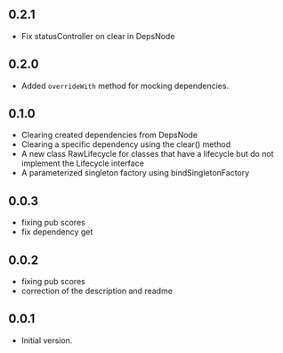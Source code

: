 ## 0.2.1

- Fix statusController on clear in DepsNode

## 0.2.0

- Added `overrideWith` method for mocking dependencies.

## 0.1.0

- Clearing created dependencies from DepsNode
- Clearing a specific dependency using the clear() method
- A new class RawLifecycle for classes that have a lifecycle but do not implement the Lifecycle
  interface
- A parameterized singleton factory using bindSingletonFactory

## 0.0.3

- fixing pub scores
- fix dependency get

## 0.0.2

- fixing pub scores
- correction of the description and readme

## 0.0.1

- Initial version.
